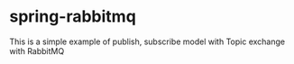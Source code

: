 # spring-rabbitmq

<p>This is a simple example of publish, subscribe model with Topic exchange with RabbitMQ</p>
